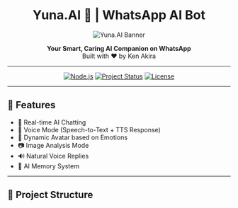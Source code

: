 <h1 align="center">Yuna.AI 🌸 | WhatsApp AI Bot</h1>

<p align="center">
  <img src="https://your-gif-link-here.gif" alt="Yuna.AI Banner">
</p>

<p align="center">
  <b>Your Smart, Caring AI Companion on WhatsApp</b><br>
  Built with ❤️ by Ken Akira
</p>

---

<p align="center">
  <a href="https://nodejs.org/"><img src="https://img.shields.io/badge/Node.js-18.x-green?logo=nodedotjs&logoColor=white" alt="Node.js"></a>
  <a href="#"><img src="https://img.shields.io/badge/Status-Active-brightgreen" alt="Project Status"></a>
  <a href="https://github.com/KEN-AKIRA/Yuna.AI/blob/main/LICENSE"><img src="https://img.shields.io/badge/License-MIT-blue" alt="License"></a>
</p>

---

## 🚀 Features

- 🤖 Real-time AI Chatting
- 🎤 Voice Mode (Speech-to-Text + TTS Response)
- 🎨 Dynamic Avatar based on Emotions
- 📷 Image Analysis Mode
- 🔊 Natural Voice Replies
- 🧠 AI Memory System

---

## 📂 Project Structure
